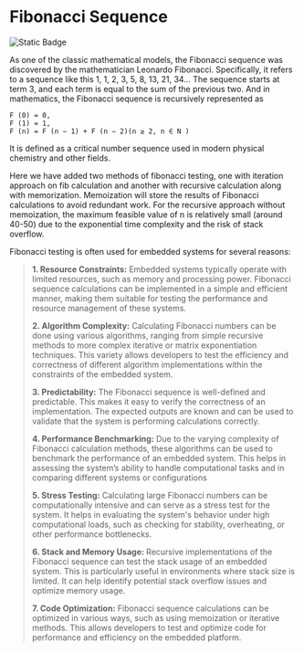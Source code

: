 # Fibonacci Sequence

![Static Badge](https://img.shields.io/badge/Test-%20Succeeded-%20green)

As one of the classic mathematical models, the Fibonacci sequence was discovered by the mathematician Leonardo Fibonacci. Specifically, it refers to a sequence like this 1, 1, 2, 3, 5, 8, 13, 21, 34... The sequence starts at term 3, and each term is equal to the sum of the previous two. And in mathematics, the Fibonacci sequence is recursively represented as

```
F (0) = 0,
F (1) = 1,
F (n) = F (n − 1) + F (n − 2)(n ≥ 2, n ∈ N )
```

It is defined as a critical number sequence used in modern physical chemistry and other fields.

Here we have added two methods of fibonacci testing, one with iteration approach on fib calculation and another with recursive calculation along with memorization. Memoization will store the results of Fibonacci calculations to avoid redundant work. For the recursive approach without memoization, the maximum feasible value of n is relatively small (around 40-50) due to the exponential time complexity and the risk of stack overflow.

Fibonacci testing is often used for embedded systems for several reasons:
> **1. Resource Constraints:**
> Embedded systems typically operate with limited resources, such as memory and processing power. Fibonacci sequence calculations can be implemented in a   simple and efficient manner, making them suitable for testing the performance and resource management of these systems.
>
> **2. Algorithm Complexity:**
> Calculating Fibonacci numbers can be done using various algorithms, ranging from simple recursive methods to more complex iterative or matrix exponentiation techniques. This variety allows developers to test the efficiency and correctness of different algorithm implementations within the constraints of the embedded system.
> 
> **3. Predictability:**
> The Fibonacci sequence is well-defined and predictable. This makes it easy to verify the correctness of an implementation. The expected outputs are known and can be used to validate that the system is performing calculations correctly.
>
> **4. Performance Benchmarking:**
> Due to the varying complexity of Fibonacci calculation methods, these algorithms can be used to benchmark the performance of an embedded system. This helps in assessing the system’s ability to handle computational tasks and in comparing different systems or configurations
>
> **5. Stress Testing:**
> Calculating large Fibonacci numbers can be computationally intensive and can serve as a stress test for the system. It helps in evaluating the system's behavior under high computational loads, such as checking for stability, overheating, or other performance bottlenecks.
>
> **6. Stack and Memory Usage:**
> Recursive implementations of the Fibonacci sequence can test the stack usage of an embedded system. This is particularly useful in environments where stack size is limited. It can help identify potential stack overflow issues and optimize memory usage.
>
> **7. Code Optimization:**
> Fibonacci sequence calculations can be optimized in various ways, such as using memoization or iterative methods. This allows developers to test and optimize code for performance and efficiency on the embedded platform.